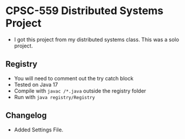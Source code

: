 # CPSC-559 Distributed Systems Project
- I got this project from my distributed systems class. This was a solo project.


## Registry
- You will need to comment out the try catch block
- Tested on Java 17
- Compile with `javac /*.java` outside the registry folder
- Run with `java registry/Registry`


## Changelog
- Added Settings File. 
